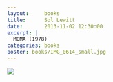 ```yaml
---
layout:     books
title:      Sol Lewitt
date:       2013-11-02 12:30:00
excerpt: |
  MOMA (1978)
categories: books
poster: books/IMG_0614_small.jpg
---
```


<div class="grid_12">
  <img src="{% asset_path books/IMG_0614.jpg %}" />
</div>

